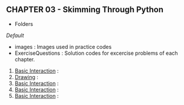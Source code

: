 <h2> CHAPTER 03 - Skimming Through Python </h2>

- Folders

*Default*
<ul>
  <li>images : Images used in practice codes</li>
  <li>ExerciseQuestions : Solution codes for excercise problems of each chapter.
</ul>

<ol>
  <li><a href="https://github.com/AhnJunYeong0319/PoseEstimation/tree/main/CHAPTER4/Basic%20Interact">Basic Interaction</a> : </li>
  <li><a href="https://github.com/AhnJunYeong0319/PoseEstimation/tree/main/CHAPTER4/Drawing">Drawing</a> : </li>
  <li><a href="https://github.com/AhnJunYeong0319/PoseEstimation/tree/main/CHAPTER4/Basic%20Interact">Basic Interaction</a> : </li>
  <li><a href="https://github.com/AhnJunYeong0319/PoseEstimation/tree/main/CHAPTER4/Basic%20Interact">Basic Interaction</a> : </li>
  <li><a href="https://github.com/AhnJunYeong0319/PoseEstimation/tree/main/CHAPTER4/Basic%20Interact">Basic Interaction</a> : </li>
